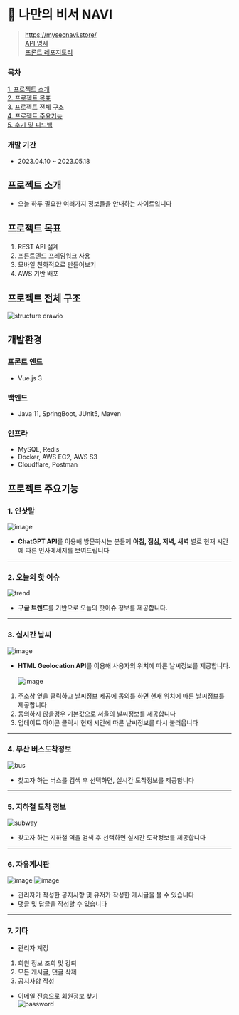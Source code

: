 # 🦋 나만의 비서 NAVI
 > https://mysecnavi.store/ <br>
 > [API 명세](https://documenter.getpostman.com/view/26905233/2s93ecwqKW) <br>
 > [프론트 레포지토리](https://github.com/mftqn555/NAVI_front)

### 목차
[1. 프로젝트 소개](#프로젝트-소개) <br/>
[2. 프로젝트 목표](#프로젝트-목표) <br/>
[3. 프로젝트 전체 구조](#프로젝트-전체-구조) <br/>
[4. 프로젝트 주요기능](#프로젝트-주요기능) <br/>
[5. 후기 및 피드백](#후기)

### 개발 기간
* 2023.04.10 ~ 2023.05.18
## 프로젝트 소개
* 오늘 하루 필요한 여러가지 정보들을 안내하는 사이트입니다

## 프로젝트 목표
1. REST API 설계
2. 프론트엔드 프레임워크 사용
3. 모바일 친화적으로 만들어보기 
4. AWS 기반 배포

## 프로젝트 전체 구조
![structure drawio](https://github.com/mftqn555/NAVI/assets/93305133/597eb7f3-4f9c-45fe-b4c3-229f971ae18a)

## 개발환경
### 프론트 엔드
* Vue.js 3
### 백엔드
* Java 11, SpringBoot, JUnit5, Maven
### 인프라
* MySQL, Redis
* Docker, AWS EC2, AWS S3
* Cloudflare, Postman

## 프로젝트 주요기능
### 1. 인삿말
![image](https://github.com/mftqn555/NAVI/assets/93305133/fab61532-047f-4b7a-b32b-532e39a6b74e)
* **ChatGPT API**를 이용해 방문하시는 분들께  __아침, 점심, 저녁, 새벽__ 별로 현재 시간에 따른 인사메세지를 보여드립니다
---
### 2. 오늘의 핫 이슈
![trend](https://github.com/mftqn555/NAVI/assets/93305133/d688baf8-03c3-46cb-a969-c635100b37c6)
* **구글 트렌드**를 기반으로 오늘의 핫이슈 정보를 제공합니다.
---
### 3. 실시간 날씨
![image](https://github.com/mftqn555/NAVI/assets/93305133/eb61835e-a59c-4dd4-b3cc-62acf2a9b389)
* **HTML Geolocation API**를 이용해 사용자의 위치에 따른 날씨정보를 제공합니다. <br> <br>
![image](https://github.com/mftqn555/NAVI/assets/93305133/807321a0-6e3a-4403-9c93-02456583f7a2) <br>
1. 주소창 옆을 클릭하고 날씨정보 제공에 동의를 하면 현재 위치에 따른 날씨정보를 제공합니다
2. 동의하지 않을경우 기본값으로 서울의 날씨정보를 제공합니다
3. 업데이트 아이콘 클릭시 현재 시간에 따른 날씨정보를 다시 불러옵니다
---
### 4. 부산 버스도착정보
![bus](https://github.com/mftqn555/NAVI/assets/93305133/39dd9097-eb8d-47bb-a421-3936063d4144)
* 찾고자 하는 버스를 검색 후 선택하면, 실시간 도착정보를 제공합니다
---
### 5. 지하철 도착 정보
![subway](https://github.com/mftqn555/NAVI/assets/93305133/393d0016-c6d1-4606-87ca-d1426807fddb)
* 찾고자 하는 지하철 역을 검색 후 선택하면 실시간 도착정보를 제공합니다
---
### 6. 자유게시판
![image](https://github.com/mftqn555/NAVI/assets/93305133/571036cb-1085-4513-86de-59978b6ebd69)
![image](https://github.com/mftqn555/NAVI/assets/93305133/0be606d2-3fd8-4a27-9b3b-b3f8bf6fe8f0)
* 관리자가 작성한 공지사항 및 유저가 작성한 게시글을 볼 수 있습니다
* 댓글 및 답글을 작성할 수 있습니다
---
### 7. 기타
* 관리자 계정
 1. 회원 정보 조회 및 강퇴
 2. 모든 게시글, 댓글 삭제
 3. 공지사항 작성 
* 이메일 전송으로 회원정보 찾기 <br>
![password](https://github.com/mftqn555/NAVI/assets/93305133/d3a5e569-4d81-46b7-948e-e3e58fad488f)
